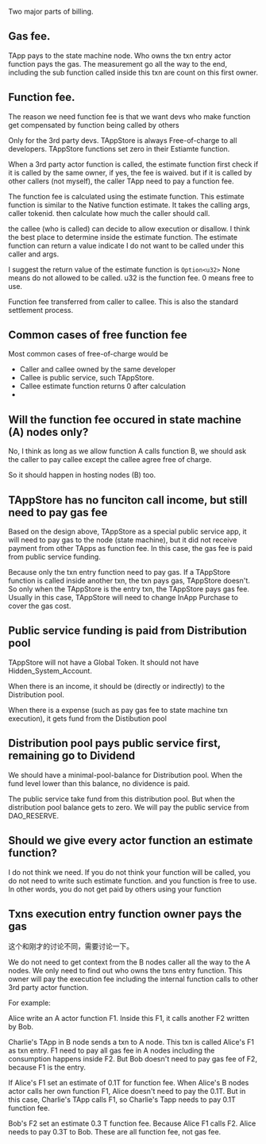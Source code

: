 
Two major parts of billing. 
## Gas fee. 

TApp pays to the state machine node.
Who owns the txn entry actor function pays the gas. The measurement go all the way to the end, including the sub function called inside this txn are count on this first owner.

## Function fee.


The reason we need function fee is that we want devs who make function get compensated by function being called by others

Only for the 3rd party devs. TAppStore is always Free-of-charge to all developers. TAppStore functions set zero in their Estiamte function.

When a 3rd party actor function is called, the estimate function first check if it is called by the same owner, if yes, the fee is waived. but if it is called by other callers (not myself), the caller TApp need to pay a function fee. 

The function fee is calculated using the estimate function. This estimate function is similar to the Native function estimate. It takes the calling args, caller tokenid. then calculate how much the caller should call.

the callee (who is called) can decide to allow execution or disallow. I think the best place to determine inside the estimate function. The estimate function can return a value indicate I do not want to be called under this caller and args. 

I suggest the return value of the estimate function is `Option<u32>`  None means do not allowed to be called. u32 is the function fee. 0 means free to use.

Function fee transferred from caller to callee. This is also the standard settlement process.

## Common cases of free function fee

Most common cases of free-of-charge would be
- Caller and callee owned by the same developer
- Callee is public service, such TAppStore.
- Callee estimate function returns 0 after calculation
- 
## Will the function fee occured in state machine (A) nodes only?


No, I think as long as we allow function A calls function B, we should ask the caller to pay callee except the callee agree free of charge. 

So it should happen in hosting nodes (B) too.

## TAppStore has no funciton call income, but still need to pay gas fee

Based on the design above, TAppStore as a special public service app, it will need to pay gas to the node (state machine), but it did not receive payment from other TApps as function fee. In this case, the gas fee is paid from public service funding.

Because only the txn entry function need to pay gas. If a TAppStore function is called inside another txn, the txn pays gas, TAppStore doesn't. So only when the TAppStore is the entry txn, the TAppStore pays gas fee. Usually in this case, TAppStore will need to change InApp Purchase to cover the gas cost.

## Public service funding is paid from Distribution pool

TAppStore will not have a Global Token. It should not have Hidden_System_Account.

When there is an income, it should be (directly or indirectly) to the Distribution pool. 

When there is a expense (such as pay gas fee to state machine txn execution), it gets fund from the Distibution pool

## Distribution pool pays public service first, remaining go to Dividend

We should have a minimal-pool-balance for Distribution pool. When the fund level lower than this balance, no dividence is paid. 

The public service take fund from this distribution pool. But when the distribution pool balance gets to zero. We will pay the public service from DAO_RESERVE.

## Should we give every actor function an estimate function?

I do not think we need. If you do not think your function will be called, you do not need to write such estimate function. and you function is free to use. In other words, you do not get paid by others using your function

## Txns execution entry function owner pays the gas

这个和刚才的讨论不同，需要讨论一下。

We do not need to get context from the B nodes caller all the way to the A nodes. We only need to find out who owns the txns entry function. This owner will pay the execution fee including the internal function calls to other 3rd party actor function.

For example:

Alice write an A actor function F1. Inside this F1, it calls another F2 written by Bob.

Charlie's TApp in B node sends a txn to A node. This txn is called Alice's F1 as txn entry. F1 need to pay all gas fee in A nodes including the consumption happens inside F2. But Bob doesn't need to pay gas fee of F2, because F1 is the entry.

If Alice's F1 set an estimate of 0.1T for function fee. When Alice's B nodes actor calls her own function F1, Alice doesn't need to pay the 0.1T. But in this case, Charlie's TApp calls F1, so Charlie's Tapp needs to pay 0.1T function fee.

Bob's F2 set an estimate  0.3 T function fee. Because Alice F1 calls F2. Alice needs to pay 0.3T to Bob. These are all function fee, not gas fee.




